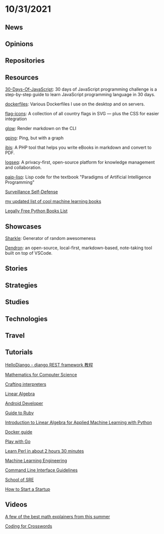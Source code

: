 # 10/31/2021

## News

## Opinions

## Repositories

## Resources
[30-Days-Of-JavaScript](https://github.com/Asabeneh/30-Days-Of-JavaScript): 30 days of JavaScript programming challenge is a step-by-step guide to learn JavaScript programming language in 30 days.

[dockerfiles](https://github.com/jessfraz/dockerfiles): Various Dockerfiles I use on the desktop and on servers.

[flag-icons](https://github.com/lipis/flag-icons): A collection of all country flags in SVG — plus the CSS for easier integration

[glow](https://github.com/charmbracelet/glow): Render markdown on the CLI

[gping](https://github.com/orf/gping): Ping, but with a graph

[ibis](https://github.com/themsaid/ibis): A PHP tool that helps you write eBooks in markdown and convert to PDF.

[logseq](https://github.com/logseq/logseq): A privacy-first, open-source platform for knowledge management and collaboration.

[paip-lisp](https://github.com/norvig/paip-lisp): Lisp code for the textbook "Paradigms of Artificial Intelligence Programming"

[Surveillance Self-Defense](https://ssd.eff.org/en)

[my updated list of cool machine learning books](http://matpalm.com/blog/cool_machine_learning_books/)

[Legally Free Python Books List](https://www.pythonkitchen.com/legally-free-python-books-list/)

## Showcases
[Sharkle](https://sharkle.com/): Generator of random awesomeness

[Dendron](https://www.dendron.so/): an open-source, local-first, markdown-based, note-taking tool built on top of VSCode.

## Stories


## Strategies


## Studies

## Technologies

## Travel

## Tutorials
[HelloDjango - django REST framework 教程](https://www.zmrenwu.com/courses/django-rest-framework-tutorial/)

[Mathematics for Computer Science](https://courses.csail.mit.edu/6.042/spring17/mcs.pdf)

[Crafting interpreters](http://craftinginterpreters.com/contents.html)

[Linear Algebra](https://hefferon.net/linearalgebra/)

[Android Developer](https://roadmap.sh/android)

[Guide to Ruby](https://poignant.guide/book/)

[Introduction to Linear Algebra for Applied Machine Learning with Python](https://pabloinsente.github.io/intro-linear-algebra)

[Docker guide](https://robertcooper.me/post/docker-guide)

[Play with Go](https://play-with-go.dev/)

[Learn Perl in about 2 hours 30 minutes](https://qntm.org/perl_en)

[Machine Learning Engineering](http://www.mlebook.com/wiki/doku.php?id=start)

[Command Line Interface Guidelines](https://clig.dev/)

[School of SRE](https://linkedin.github.io/school-of-sre/)

[How to Start a Startup](https://startupclass.samaltman.com/)

## Videos
[A few of the best math explainers from this summer](https://www.youtube.com/watch?v=F3Qixy-r_rQ)

[Coding for Crosswords](https://www.youtube.com/playlist?list=PLg4AoophFZWZ7Llifowo-1WGMVICq-mfw)

